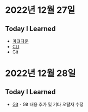 # 2022년 12월 27일

## Today I Learned
- [마크다운](./markdown.md)
- [CLI](./CLI.md)
- [Git](./git.md)

# 2022년 12월 28일

## Today I Learned
- [Git](./git.md) - Git 내용 추가 및 기타 오탈자 수정